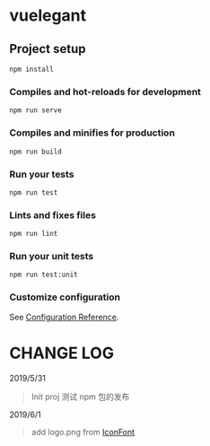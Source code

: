 # vuelegant

## Project setup

```
npm install
```

### Compiles and hot-reloads for development

```
npm run serve
```

### Compiles and minifies for production

```
npm run build
```

### Run your tests

```
npm run test
```

### Lints and fixes files

```
npm run lint
```

### Run your unit tests

```
npm run test:unit
```

### Customize configuration

See [Configuration Reference](https://cli.vuejs.org/config/).

# CHANGE LOG

2019/5/31

> Init proj
> 测试 npm 包的发布

2019/6/1
> add logo.png from [IconFont](https://www.iconfont.cn/collections/detail?spm=a313x.7781069.1998910419.d9df05512&cid=16695)
